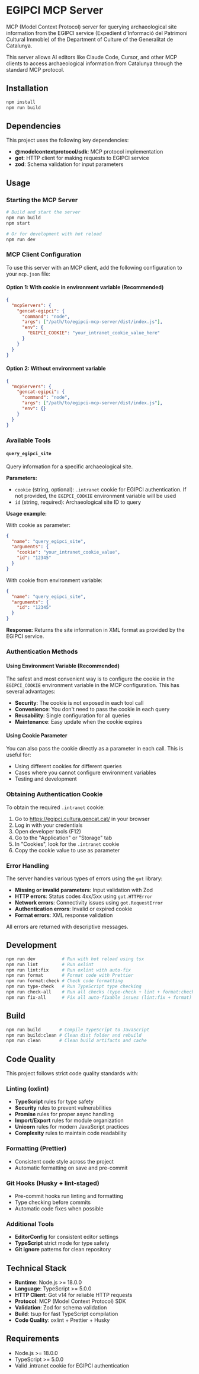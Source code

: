 # EGIPCI MCP Server

MCP (Model Context Protocol) server for querying archaeological site information from the EGIPCI service (Expedient d'Informació del Patrimoni Cultural Immoble) of the Department of Culture of the Generalitat de Catalunya.

This server allows AI editors like Claude Code, Cursor, and other MCP clients to access archaeological information from Catalunya through the standard MCP protocol.

## Installation

```bash
npm install
npm run build
```

## Dependencies

This project uses the following key dependencies:

- **@modelcontextprotocol/sdk**: MCP protocol implementation
- **got**: HTTP client for making requests to EGIPCI service
- **zod**: Schema validation for input parameters

## Usage

### Starting the MCP Server

```bash
# Build and start the server
npm run build
npm start

# Or for development with hot reload
npm run dev
```

### MCP Client Configuration

To use this server with an MCP client, add the following configuration to your `mcp.json` file:

#### Option 1: With cookie in environment variable (Recommended)

```json
{
  "mcpServers": {
    "gencat-egipci": {
      "command": "node",
      "args": ["/path/to/egipci-mcp-server/dist/index.js"],
      "env": {
        "EGIPCI_COOKIE": "your_intranet_cookie_value_here"
      }
    }
  }
}
```

#### Option 2: Without environment variable

```json
{
  "mcpServers": {
    "gencat-egipci": {
      "command": "node",
      "args": ["/path/to/egipci-mcp-server/dist/index.js"],
      "env": {}
    }
  }
}
```

### Available Tools

#### `query_egipci_site`

Query information for a specific archaeological site.

**Parameters:**

- `cookie` (string, optional): `.intranet` cookie for EGIPCI authentication. If not provided, the `EGIPCI_COOKIE` environment variable will be used
- `id` (string, required): Archaeological site ID to query

**Usage example:**

With cookie as parameter:

```json
{
  "name": "query_egipci_site",
  "arguments": {
    "cookie": "your_intranet_cookie_value",
    "id": "12345"
  }
}
```

With cookie from environment variable:

```json
{
  "name": "query_egipci_site",
  "arguments": {
    "id": "12345"
  }
}
```

**Response:**
Returns the site information in XML format as provided by the EGIPCI service.

### Authentication Methods

#### Using Environment Variable (Recommended)

The safest and most convenient way is to configure the cookie in the `EGIPCI_COOKIE` environment variable in the MCP configuration. This has several advantages:

- **Security**: The cookie is not exposed in each tool call
- **Convenience**: You don't need to pass the cookie in each query
- **Reusability**: Single configuration for all queries
- **Maintenance**: Easy update when the cookie expires

#### Using Cookie Parameter

You can also pass the cookie directly as a parameter in each call. This is useful for:

- Using different cookies for different queries
- Cases where you cannot configure environment variables
- Testing and development

### Obtaining Authentication Cookie

To obtain the required `.intranet` cookie:

1. Go to https://egipci.cultura.gencat.cat/ in your browser
2. Log in with your credentials
3. Open developer tools (F12)
4. Go to the "Application" or "Storage" tab
5. In "Cookies", look for the `.intranet` cookie
6. Copy the cookie value to use as parameter

### Error Handling

The server handles various types of errors using the `got` library:

- **Missing or invalid parameters**: Input validation with Zod
- **HTTP errors**: Status codes 4xx/5xx using `got.HTTPError`
- **Network errors**: Connectivity issues using `got.RequestError`
- **Authentication errors**: Invalid or expired cookie
- **Format errors**: XML response validation

All errors are returned with descriptive messages.

## Development

```bash
npm run dev          # Run with hot reload using tsx
npm run lint         # Run oxlint
npm run lint:fix     # Run oxlint with auto-fix
npm run format       # Format code with Prettier
npm run format:check # Check code formatting
npm run type-check   # Run TypeScript type checking
npm run check-all    # Run all checks (type-check + lint + format:check)
npm run fix-all      # Fix all auto-fixable issues (lint:fix + format)
```

## Build

```bash
npm run build       # Compile TypeScript to JavaScript
npm run build:clean # Clean dist folder and rebuild
npm run clean       # Clean build artifacts and cache
```

## Code Quality

This project follows strict code quality standards with:

### Linting (oxlint)

- **TypeScript** rules for type safety
- **Security** rules to prevent vulnerabilities
- **Promise** rules for proper async handling
- **Import/Export** rules for module organization
- **Unicorn** rules for modern JavaScript practices
- **Complexity** rules to maintain code readability

### Formatting (Prettier)

- Consistent code style across the project
- Automatic formatting on save and pre-commit

### Git Hooks (Husky + lint-staged)

- Pre-commit hooks run linting and formatting
- Type checking before commits
- Automatic code fixes when possible

### Additional Tools

- **EditorConfig** for consistent editor settings
- **TypeScript** strict mode for type safety
- **Git ignore** patterns for clean repository

## Technical Stack

- **Runtime**: Node.js >= 18.0.0
- **Language**: TypeScript >= 5.0.0
- **HTTP Client**: Got v14 for reliable HTTP requests
- **Protocol**: MCP (Model Context Protocol) SDK
- **Validation**: Zod for schema validation
- **Build**: tsup for fast TypeScript compilation
- **Code Quality**: oxlint + Prettier + Husky

## Requirements

- Node.js >= 18.0.0
- TypeScript >= 5.0.0
- Valid .intranet cookie for EGIPCI authentication
